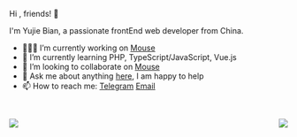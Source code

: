 Hi , friends! 👋

I'm Yujie Bian, a passionate frontEnd web developer from China. 

- 👨🏽‍💻 I’m currently working on [Mouse](<https://github.com/isArtJay/Mouse>)
- 🌱 I’m currently learning PHP, TypeScript/JavaScript, Vue.js
- 🤝 I’m looking to collaborate on [Mouse](<https://github.com/isArtJay/Mouse>)
- 💬 Ask me about anything [here](<https://github.com/isArtJay/isArtJay/issues/1>), I am happy to help
- 📫 How to reach me: [Telegram](https://t.me/yj_bian)  [Email](mailto:bianyujie@lien.run)

<br/>

<p>
    <img padding="0" align="left" src="https://github-readme-stats.vercel.app/api?username=isArtJay&hide_title=true&hide=stars&show_icons=true&line_height=23"></img><img padding="0" align="right"  src="https://github-readme-stats.vercel.app/api/top-langs/?username=isArtJay&layout=compact" /></p>